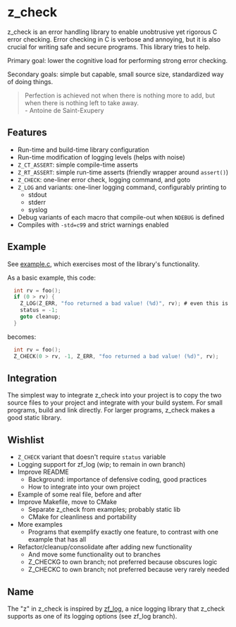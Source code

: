 # z_check
z_check is an error handling library to enable unobtrusive yet rigorous C error checking. Error
checking in C is verbose and annoying, but it is also crucial for writing safe and secure programs.
This library tries to help.

Primary goal: lower the cognitive load for performing strong error checking.

Secondary goals: simple but capable, small source size, standardized way of doing things.

>Perfection is achieved not when there is nothing more to add, but when there is nothing left to
>take away.  
>\- Antoine de Saint-Exupery


## Features
- Run-time and build-time library configuration
- Run-time modification of logging levels (helps with noise)
- `Z_CT_ASSERT`: simple compile-time asserts
- `Z_RT_ASSERT`: simple run-time asserts (friendly wrapper around `assert()`)
- `Z_CHECK`: one-liner error check, logging command, and goto
- `Z_LOG` and variants: one-liner logging command, configurably printing to
    - stdout
    - stderr
    - syslog
- Debug variants of each macro that compile-out when `NDEBUG` is defined
- Compiles with `-std=c99` and strict warnings enabled


## Example
See [example.c](examples/example.c), which exercises most of the library's
functionality.

As a basic example, this code:
```c
  int rv = foo();
  if (0 > rv) {
    Z_LOG(Z_ERR, "foo returned a bad value! (%d)", rv); # even this is non-trivial
    status = -1;
    goto cleanup;
  }
```
becomes:
```c
  int rv = foo();
  Z_CHECK(0 > rv, -1, Z_ERR, "foo returned a bad value! (%d)", rv);
```


## Integration
The simplest way to integrate z_check into your project is to copy the two source files to your
project and integrate with your build system. For small programs, build and link directly. For
larger programs, z_check makes a good static library.


## Wishlist
- `Z_CHECK` variant that doesn't require `status` variable
- Logging support for zf_log (wip; to remain in own branch)
- Improve README
  - Background: importance of defensive coding, good practices
  - How to integrate into your own project
- Example of some real file, before and after
- Improve Makefile, move to CMake
  - Separate z_check from examples; probably static lib
  - CMake for cleanliness and portability
- More examples
  - Programs that exemplify exactly one feature, to contrast with one example that has all
- Refactor/cleanup/consolidate after adding new functionality
  - And move some functionality out to branches
  - Z_CHECKG to own branch; not preferred because obscures logic
  - Z_CHECKC to own branch; not preferred because very rarely needed


## Name
The "z" in z_check is inspired by [zf_log](https://github.com/wonder-mice/zf_log), a nice logging
library that z_check supports as one of its logging options (see zf_log branch).
